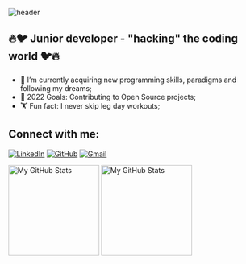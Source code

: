 

![header](https://capsule-render.vercel.app/api?type=waving&color=0:A10100,100:FE650D&height=200&section=header&text=Hi!%20I'm%20Ivan&fontSize=69&fontAlignY=35)

## 🔥🐦 Junior developer - "hacking" the coding world 🐦🔥

- 🌱 I’m currently acquiring new programming skills, paradigms and following my dreams;
- 🥅 2022 Goals: Contributing to Open Source projects;
- 🏋️ Fun fact: I never skip leg day workouts;

## Connect with me:

[![LinkedIn](https://img.shields.io/badge/-LinkedIn-0e76a8?style=flat-square&logo=Linkedin&logoColor=white)](https://www.linkedin.com/in/ivan-mitovski)
[![GitHub](https://img.shields.io/badge/-Github-000000?style=flat-square&logo=Github&logoColor=white)](https://github.com/iwanmitowski)
[![Gmail](https://img.shields.io/badge/Gmail-D14836?style=flat-square&logo=gmail&logoColor=white)](mailto:iwan.mitowski@gmail.com)


<p>
<!-- <summary>:zap: GitHub Stats</summary> -->
  <img height="180em" alt="My GitHub Stats" src="https://github-readme-stats.vercel.app/api?username=iwanmitowski&show_icons=true&bg_color=00000000&hide_border=true&text_color=3498db&&count_private=true&include_all_commits=true" />

  <img height="180em" alt="My GitHub Stats" src="https://github-readme-stats.vercel.app/api/top-langs/?username=iwanmitowski&langs_count=8&layout=compact&hide_border=true&bg_color=00000000&text_color=3498db&&count_private=true&include_all_commits=true" />
</p>
